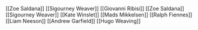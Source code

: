 [[Zoe Saldana]]
[[Sigourney Weaver]]
[[Giovanni Ribisi]]
[[Zoe Saldana]]
[[Sigourney Weaver]]
[[Kate Winslet]]
[[Mads Mikkelsen]]
[[Ralph Fiennes]]
[[Liam Neeson]]
[[Andrew Garfield]]
[[Hugo Weaving]]
